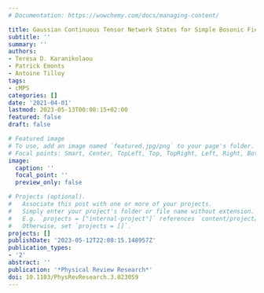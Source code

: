 ```yaml
---
# Documentation: https://wowchemy.com/docs/managing-content/

title: Gaussian Continuous Tensor Network States for Simple Bosonic Field Theories
subtitle: ''
summary: ''
authors:
- Teresa D. Karanikolaou
- Patrick Emonts
- Antoine Tilloy
tags:
- cMPS
categories: []
date: '2021-04-01'
lastmod: 2023-05-13T00:08:15+02:00
featured: false
draft: false

# Featured image
# To use, add an image named `featured.jpg/png` to your page's folder.
# Focal points: Smart, Center, TopLeft, Top, TopRight, Left, Right, BottomLeft, Bottom, BottomRight.
image:
  caption: ''
  focal_point: ''
  preview_only: false

# Projects (optional).
#   Associate this post with one or more of your projects.
#   Simply enter your project's folder or file name without extension.
#   E.g. `projects = ["internal-project"]` references `content/project/deep-learning/index.md`.
#   Otherwise, set `projects = []`.
projects: []
publishDate: '2023-05-12T22:08:15.148957Z'
publication_types:
- '2'
abstract: ''
publication: '*Physical Review Research*'
doi: 10.1103/PhysRevResearch.3.023059
---
```

